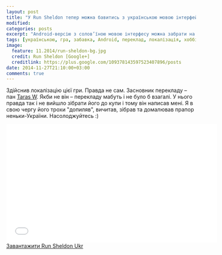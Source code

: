 ```yaml
---
layout: post
title: "У Run Sheldon тепер можна бавитись з українською мовою інтерфейсу"
modified:
categories: posts
excerpt: "Android-версію з солов’їною мовою інтерфесу можна забрати на hurtom"
tags: [українською, гра, забавка, Android, переклад, локалізація, хоббі, Run Sheldon]
image:
  feature: 11.2014/run-sheldon-bg.jpg
  credit: Run Sheldon [Google+]
  creditlink: https://plus.google.com/109378143597523407896/posts
date: 2014-11-27T21:10:00+03:00
comments: true
---
```


Здійснив локалізацію цієї гри. Правда не сам. Засновник перекладу – пан [Taras W](https://toloka.hurtom.com/profile.php?mode=viewprofile&u=185126). Якби не він – перекладу мабуть і не було б взагалі.
У нього правда так і не вийшло зібрати його до купи і тому він написав мені. Я в свою чергу його трохи "допиляв", вичитав, зібрав та домалював прапор неньки-України. Насолоджуйтесь :)

<iframe width="560" height="315" src="//www.youtube.com/embed/iDQeCJS1tf4" frameborder="0" allowfullscreen></iframe>

<br/>
<a markdown="0" href="https://toloka.hurtom.com/viewtopic.php?t=60987" class="btn">Завантажити Run Sheldon Ukr</a>